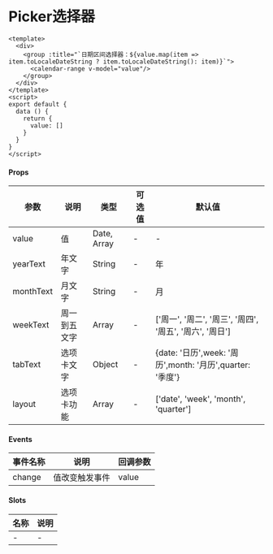 # Picker选择器

```
<template>
  <div>
    <group :title="`日期区间选择器：${value.map(item => item.toLocaleDateString ? item.toLocaleDateString(): item)}`">
      <calendar-range v-model="value"/>
    </group>
  </div>
</template>
<script>
export default {
  data () {
    return {
      value: []
    }
  }
}
</script>
```

#### Props
| 参数      | 说明    | 类型      | 可选值       | 默认值   |
|---------- |-------- |---------- |------------- |--------- |
| value     | 值   | Date, Array  |   -       |    -    |
| yearText     | 年文字   | String  |   -       |    年    |
| monthText     | 月文字   | String  |   -       |    月    |
| weekText     | 周一到五文字   | Array  |   -       |    ['周一', '周二', '周三', '周四', '周五', '周六', '周日']    |
| tabText     | 选项卡文字   | Object  |   -       |    {date: '日历',week: '周历',month: '月历',quarter: '季度'}    |
| layout     | 选项卡功能   | Array  |   -       |    ['date', 'week', 'month', 'quarter']    |

#### Events
| 事件名称 | 说明 | 回调参数 |
|---------|--------|---------|
| change | 值改变触发事件 | value |

#### Slots
| 名称 | 说明 | 
|---------|--------|
| - | - |